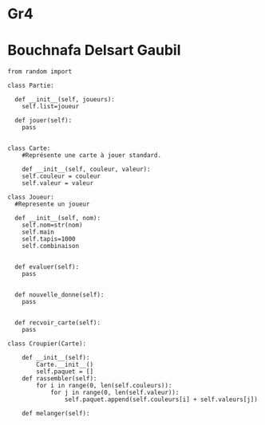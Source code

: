 # Gr4
# Bouchnafa Delsart Gaubil

	from random import 

	class Partie:

	  def __init__(self, joueurs):
	    self.list=joueur

	  def jouer(self):
	    pass
	    
	  
	class Carte:
	    #Représente une carte à jouer standard.

	    def __init__(self, couleur, valeur):
		self.couleur = couleur
		self.valeur = valeur
		
	class Joueur:
	  #Represente un joueur

	  def __init__(self, nom):
	    self.nom=str(nom)
	    self.main
	    self.tapis=1000
	    self.combinaison


	  def evaluer(self):
	    pass


	  def nouvelle_donne(self):
	    pass


	  def recvoir_carte(self):
	    pass

	class Croupier(Carte):

		def __init__(self):
			Carte.__init__()
			self.paquet = []
		def rassembler(self):
			for i in range(0, len(self.couleurs)):
				for j in range(0, len(self.valeur)):
					self.paquet.append(self.couleurs[i] + self.valeurs[j])

		def melanger(self): 

